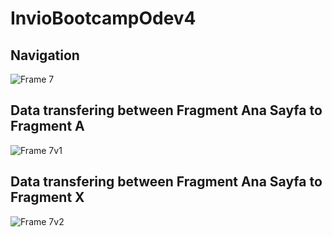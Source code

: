 # InvioBootcampOdev4
 
## Navigation
![Frame 7](https://user-images.githubusercontent.com/49315188/194423460-8e1ab0ae-5578-4b6a-bec5-3357afb3267d.png)

## Data transfering between Fragment Ana Sayfa to Fragment A
![Frame 7v1](https://user-images.githubusercontent.com/49315188/194425104-15c6443c-60b9-4d96-a402-26d6b0d7afff.png)

## Data transfering between Fragment Ana Sayfa to Fragment X
![Frame 7v2](https://user-images.githubusercontent.com/49315188/194425154-a0f48c0f-7068-423f-b27a-192331d72cc4.png)

